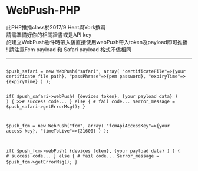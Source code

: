 # WebPush-PHP
此PHP推播class於2017/9 Heat與York撰寫<br>
請需準備好你的相關證書或是API key<br>
於建立WebPush物件時帶入後直接使用webPush帶入token及payload即可推播<br>
! 請注意Fcm payload 和 Safari payload 格式不儘相同<br>
<hr>
<pre>
<code>
$push_safari = new WebPush("safari", array( "certificateFile"=>{your certificate file path}, "passPhrase"=>{pem password}, "expiryTime"=>{expiryTime} ) );

if( $push_safari->webPush( {devices token}, {your payload data} ) )
{
    >># success code...
}
else
{
    # fail code...
    $error_message = $push_safari->getErrorMsg();
}


$push_fcm = new WebPush("fcm", array( "fcmApiAccessKey"=>{your access key}, "timeToLive"=>{21600} ) );

if( $push_fcm->webPush( {devices token}, {your payload data} ) )
{
    # success code...
}
else
{
    # fail code...
    $error_message = $push_fcm->getErrorMsg();
}
</code>
</pre>
